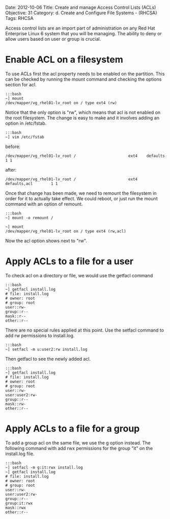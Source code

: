 Date: 2012-10-06
Title: Create and manage Access Control Lists (ACLs)
Objective: 31
Category: d. Create and Configure File Systems - (RHCSA)
Tags: RHCSA

Access control lists are an import part of administration on any Red Hat Enterprise Linux 6 system that you will be managing. The ability to deny or allow users based on user or group is crucial. 

Enable ACL on a filesystem
==

To use ACLs first the acl property needs to be enabled on the partition. This can be checked by running the mount command and checking the options section for acl. 

    :::bash
    ~] mount
    /dev/mapper/vg_rhel01-lv_root on / type ext4 (rw)

Notice that the only option is "rw", which means that acl is not enabled on the root filesystem. The change is easy to make and it involves adding an option in /etc/fstab. 

    :::bash
    ~] vim /etc/fstab

before:

    /dev/mapper/vg_rhel01-lv_root /                       ext4    defaults        1 1

after:

    /dev/mapper/vg_rhel01-lv_root /                       ext4    defaults,acl        1 1

Once that change has been made, we need to remount the filesystem in order for it to actually take effect. We could reboot, or just run the mount command with an option of remount. 

    :::bash
    ~] mount -o remount /
    
    ~] mount
    /dev/mapper/vg_rhel01-lv_root on / type ext4 (rw,acl)

Now the acl option shows next to "rw". 

Apply ACLs to a file for a user
==

To check acl on a directory or file, we would use the getfacl command 

    :::bash
    ~] getfacl install.log
    # file: install.log
    # owner: root
    # group: root
    user::rw-
    group::r--
    mask::r--
    other::r--

There are no special rules applied at this point. Use the setfacl command to add rw permissions to install.log.

    :::bash
    ~] setfacl -m u:user2:rw install.log

Then getfacl to see the newly added acl. 

    :::bash
    ~] getfacl install.log
    # file: install.log
    # owner: root
    # group: root
    user::rw-
    user:user2:rw-
    group::r--
    mask::rw-
    other::r--

Apply ACLs to a file for a group
==

To add a group acl on the same file, we use the g option instead. The following command with add rwx permissions for the group "it" on the install.log file. 

    :::bash
    ~] setfacl -m g:it:rwx install.log
    ~] getfacl install.log
    # file: install.log
    # owner: root
    # group: root
    user::rw-
    user:user2:rw-
    group::r--
    group:it:rwx
    mask::rwx
    other::r--
